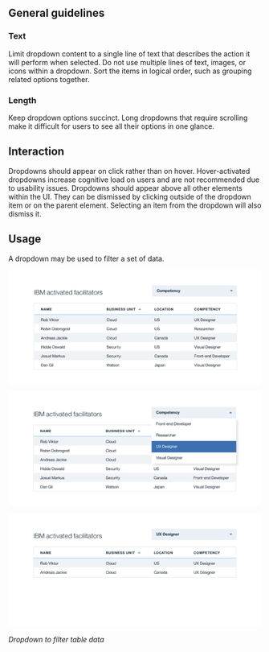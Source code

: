 ## General guidelines
### Text
Limit dropdown content to a single line of text that describes the action it will perform when selected. Do not use multiple lines of text, images, or icons within a dropdown. Sort the items in logical order, such as grouping related options together.

### Length
Keep dropdown options succinct. Long dropdowns that require scrolling make it difficult for users to see all their options in one glance.

## Interaction
Dropdowns should appear on click rather than on hover. Hover-activated dropdowns increase cognitive load on users and are not recommended due to usability issues. Dropdowns should appear above all other elements within the UI. They can be dismissed by clicking outside of the dropdown item or on the parent element. Selecting an item from the dropdown will also dismiss it.

## Usage
A dropdown may be used to filter a set of data.


![dropdown as a filter](images/dropdown-usage-1.png)

![dropdown as a filter](images/dropdown-usage-2.png)

![dropdown as a filter](images/dropdown-usage-3.png)


_Dropdown to filter table data_
